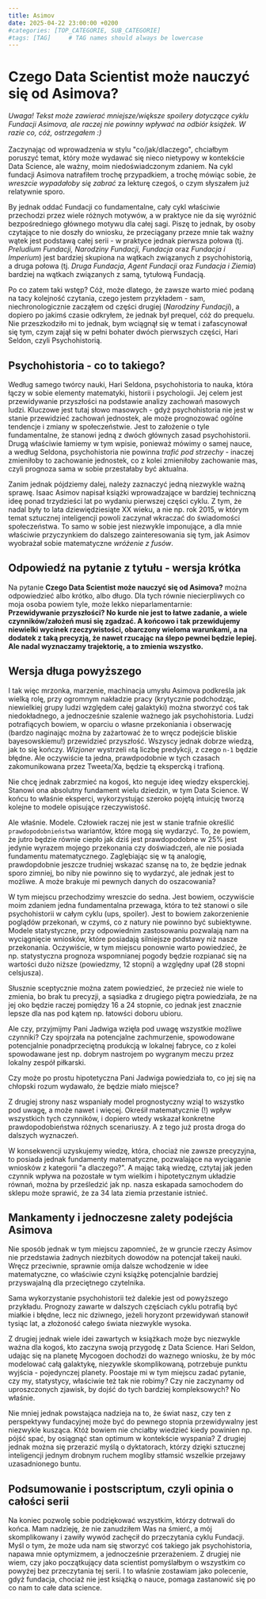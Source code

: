 ```yaml
---
title: Asimov
date: 2025-04-22 23:00:00 +0200
#categories: [TOP_CATEGORIE, SUB_CATEGORIE]
#tags: [TAG]     # TAG names should always be lowercase
---
```



# Czego Data Scientist może nauczyć się od Asimova?

*Uwaga! Tekst może zawierać mniejsze/większe spoilery dotyczące cyklu Fundacji Asimova, ale raczej nie powinny wpływać na odbiór książek. W razie co, cóż, ostrzegałem :\)*
</br>
</br>
Zaczynając od wprowadzenia w stylu "co/jak/dlaczego", chciałbym poruszyć temat, który może wydawać się nieco nietypowy w kontekście Data Science, ale ważny, moim niedoświadczonym zdaniem. Na cykl fundacji Asimova natrafiłem trochę przypadkiem, a trochę mówiąc sobie, że *wreszcie wypadałoby się zabrać* za lekturę czegoś, o czym słyszałem już relatywnie sporo. 

By jednak oddać Fundacji co fundamentalne, cały cykl właściwie przechodzi przez wiele różnych motywów, a w praktyce nie da się wyróżnić bezpośredniego głównego motywu dla całej sagi. Piszę to jednak, by osoby czytające to nie doszły  do wniosku, że przeciągany przeze mnie tak ważny wątek jest podstawą całej serii - w praktyce jednak pierwsza połowa (tj. *Preludium Fundacji, Narodziny Fundacji, Fundacja* oraz *Fundacja i Imperium*) jest bardziej skupiona na wątkach związanych z psychohistorią, a druga połowa (tj. *Druga Fundacja*, *Agent Fundacji* oraz *Fundacja i Ziemia*) bardziej na wątkach związanych z samą, tytułową Fundacją.

Po co zatem taki wstęp? Cóż, może dlatego, że zawsze warto mieć podaną na tacy kolejność czytania, czego jestem przykładem - sam, niechronologicznie zacząłem od części drugiej (*Narodziny Fundacji*), a dopiero po jakimś czasie odkryłem, że jednak był prequel, cóż do prequelu. Nie przeszkodziło mi to jednak, bym wciągnął się w temat i zafascynował się tym, czym zajął się w pełni bohater dwóch pierwszych części, Hari Seldon, czyli Psychohistorią.

## Psychohistoria - co to takiego?

Według samego twórcy nauki, Hari Seldona, psychohistoria to nauka, która łączy w sobie elementy matematyki, historii i psychologii. Jej celem jest przewidywanie przyszłości na podstawie analizy zachowań masowych ludzi. Kluczowe jest tutaj słowo masowych - gdyż psychohistoria nie jest w stanie przewidzieć zachowań jednostek, ale może prognozować ogólne tendencje i zmiany w społeczeństwie. Jest to założenie o tyle fundamentalne, że stanowi jedną z dwóch głównych zasad psychohistorii. Drugą właściwie łamiemy w tym wpisie, ponieważ mówimy o samej nauce, a według Seldona, psychohistoria nie powinna *trafić pod strzechy* - inaczej zmieniłoby to zachowanie jednostek, co z kolei zmieniłoby zachowanie mas, czyli prognoza sama w sobie przestałaby być aktualna.

Zanim jednak pójdziemy dalej, należy zaznaczyć jedną niezwykle ważną sprawę. Isaac Asimov napisał książki wprowadzające w bardziej techniczną ideę ponad trzydzieści lat po wydaniu pierwszej części cyklu. Z tym, że nadal były to lata dziewiędziesiąte XX wieku, a nie np. rok 2015, w którym temat sztucznej inteligencji powoli zaczynał wkraczać do świadomości społeczeństwa. To samo w sobie jest niezwykle imponujące, a dla mnie właściwie przyczynkiem do dalszego zainteresowania się tym, jak Asimov wyobrażał sobie matematyczne *wróżenie z fusów*.


## Odpowiedź na pytanie z tytułu - wersja krótka

Na pytanie **Czego Data Scientist może nauczyć się od Asimova?** można odpowiedzieć albo krótko, albo długo. Dla tych równie niecierpliwych co moja osoba powiem tyle, może lekko nieparlamentarnie:
</br>
**Przewidywanie przyszłości? No kurde nie jest to łatwe zadanie, a wiele czynników/założeń musi się zgadzać. A końcowo i tak przewidujemy niewielki wycinek rzeczywistości, obarczony wieloma warunkami, a na dodatek z taką precyzją, że nawet rzucając na ślepo pewnei będzie lepiej. Ale nadal wyznaczamy trajektorię, a to zmienia wszystko.**

## Wersja długa powyższego

I tak więc mrzonka, marzenie, machinacja umysłu Asimova podkreśla jak wielką rolę, przy ogromnym nakładzie pracy (krytycznie podchodząc, niewielkiej grupy ludzi względem całej galaktyki) można stworzyć coś tak niedokładnego, a jednocześnie szalenie ważnego jak psychohistoria. Ludzi potrafiących bowiem, w oparciu o własne przekoniania i obserwację (bardzo naginając można by zażartować że to wręcz podejście bliskie bayesowskiemu!) przewidzieć przyszłość. Wszyscy jednak dobrze wiedzą, jak to się kończy. *Wizjoner* wystrzeli `n`tą liczbę predykcji, z czego `n-1` będzie błędne. Ale oczywiście ta jedna, prawdpodobnie w tych czasach zakomunikowana przez Tweeta/Xa, będzie tą ekspercką i trafioną.

Nie chcę jednak zabrzmieć na kogoś, kto neguje ideę wiedzy eksperckiej. Stanowi ona absolutny fundament wielu dziedzin, w tym Data Science. W końcu to właśnie eksperci, wykorzystując szeroko pojętą intuicję tworzą kolejne to modele opisujące rzeczywistość.

Ale właśnie. Modele. Człowiek raczej nie jest w stanie trafnie określić `prawdopodobnieństwa` wariantów, które mogą się wydarzyć. To, że powiem, że jutro będzie równie ciepło jak dziś jest prawdopodobne w 25% jest jedynie wyrazem mojego przekonania czy doświadczeń, ale nie posiada fundamentu matematycznego. Zaglębiając się w tą analogię, prawdopdobnie jeszcze trudniej wskazać szansę na to, że będzie jednak sporo zimniej, bo niby nie powinno się to wydarzyć, ale jednak jest to możliwe. A może brakuje mi pewnych danych do oszacowania?

W tym miejscu przechodzimy wreszcie do sedna. Jest bowiem, oczywiście moim zdaniem jedna fundamentalna przewaga, która to też stanowi o sile psychohistorii w całym cyklu (ups, spoiler). Jest to bowiem zakorzenienie poglądów przekonań, w czymś, co z natury nie powinno być subiektywne. Modele statystyczne, przy odpowiednim zastosowaniu pozwalają nam na wyciągnięcie wniosków, które posiadają silniejsze podstawy niż nasze przekonania. Oczywiście, w tym miejscu ponownie warto powiedzieć, że np. statystyczna prognoza wspomnianej pogody będzie rozpianać się na wartości dużo niższe (powiedzmy, 12 stopni) a względny upał (28 stopni celsjusza). 

Słusznie sceptycznie można zatem powiedzieć, że przecież nie wiele to zmienia, bo brak tu precyzji, a sąsiadka z drugiego piętra powiedziała, że na jej oko będzie raczej pomiędzy 16 a 24 stopnie, co jednak jest znacznie lepsze dla nas pod kątem np. łatowści doboru ubioru. 

Ale czy, przyjmijmy Pani Jadwiga wzięła pod uwagę wszystkie możliwe czynniki? Czy spojrzała na potencjalne zachmurzenie, spowodowane potencjalnie ponadprzeciętną produkcją w lokalnej fabryce, co z kolei spowodawane jest np. dobrym nastrojem po wygranym meczu przez lokalny zespół piłkarski.

Czy może po prostu hipotetyczna Pani Jadwiga powiedziała to, co jej się na chłopski rozum wydawało, że będzie miało miejsce?

Z drugiej strony nasz wspaniały model prognostyczny wziąl to wszystko pod uwagę, a może nawet i więcej. Okreśił matematycznie (!) wpływ wszystkich tych czynników, i dopiero wtedy wskazał konkretne prawdopodobieństwa różnych scenariuszy. A z tego już prosta droga do dalszych wyznaczeń. 

W konsekwencji uzyskujemy wiedzę, która, chociaż nie zawsze precyzyjna, to posiada jednak fundamenty matematyczne, pozwalające na wyciąganie wniosków z kategorii "a dlaczego?". A mając taką wiedzę, cztytaj jak jeden czynnik wpływa na pozostałe w tym wielkim i hipotetycznym układzie równań, można by prześledzić jak np. nasza eskapada samochodem do sklepu może sprawić, że za 34 lata ziemia przestanie istnieć.

## Mankamenty i jednoczesne zalety podejścia Asimova

Nie sposób jednak w tym miejscu zapomnieć, że w gruncie rzeczy Asimov nie przedstawia żadnych niezbitych dowodów na potencjał takeij nauki. Wręcz przeciwnie, sprawnie omija dalsze wchodzenie w idee matematyczne, co właściwie czyni książkę potencjalnie bardziej przyswajalną dla przeciętnego czytelnika. 

Sama wykorzystanie psychohistorii też dalekie jest od powyższego przykładu. Prognozy zawarte w dalszych częściach cyklu potrafią być miałkie i błędne, lecz nic dziwnego, jeżeli horyzont przewidywań stanowił tysiąc lat, a złożoność całego świata niezwykle wysoka.

Z drugiej jednak wiele idei zawartych w książkach może byc niezwykle ważna dla kogoś, kto zaczyna swoją przygodę z Data Science. Hari Seldon, udając się na planetę Mycogoen dochodzi do waznego wniosku, że by móc modelować całą galaktykę, niezywkle skomplikowaną, potrzebuje punktu wyjścia - pojedynczej planety. Poostaje mi w tym miejscu zadać pytanie, czy my, statystycy, właściwie też tak nie robimy? Czy nie zaczynamy od uproszczonych zjawisk, by dojść do tych bardziej kompleksowych? No właśnie.

Nie mniej jednak powstająca nadzieja na to, że świat nasz, czy ten z perspektywy fundacyjnej może być do pewnego stopnia przewidywalny jest niezwykle kusząca. Któż bowiem nie chciałby wiedzieć kiedy powinien np. pójść spać, by osiągnąć stan optimum w kontekście wyspania? Z drugiej jednak można się przerazić myślą o dyktatorach, którzy dzięki sztucznej inteligencji jednym drobnym ruchem mogliby stłamsić wszelkie przejawy uzasadnionego buntu.

## Podsumowanie i postscriptum, czyli opinia o całości serii

Na koniec pozwolę sobie podziękować wszystkim, którzy dotrwali do końca. Mam nadzieję, że nie zanudziłem Was na śmierć, a mój skomplikowany i zawiły wywód zachęcił do przeczytania cyklu Fundacji. Myśl o tym, że może uda nam się stworzyć coś takiego jak psychohistoria, napawa mnie optymizmem, a jednocześnie przerażeniem. Z drugiej nie wiem, czy jako początkujący data scientist pomyślałbym o wszystkim co powyżej bez przeczytania tej serii. I to właśnie zostawiam jako polecenie, gdyż fundacja, chociaż nie jest książką o nauce, pomaga zastanowić się po co nam to całe data science.